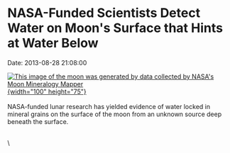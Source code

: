 NASA-Funded Scientists Detect Water on Moon\'s Surface that Hints at Water Below
================================================================================

Date: 2013-08-28 21:08:00

[![This image of the moon was generated by data collected by NASA\'s
Moon Mineralogy
Mapper](http://www.jpl.nasa.gov/images/moon/20130828/M3color-clean-th.jpg){width="100"
height="75"}](http://www.jpl.nasa.gov/news/news.cfm?release=2013-262&rn=news.xml&rst=3887)\
\
NASA-funded lunar research has yielded evidence of water locked in
mineral grains on the surface of the moon from an unknown source deep
beneath the surface.

\
\
